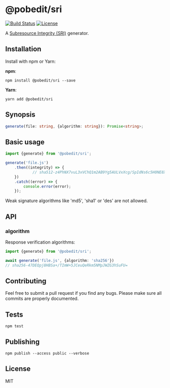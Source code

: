 # @pobedit/sri

[![Build Status](https://travis-ci.org/pobedit-instruments/sri.png)](https://travis-ci.org/pobedit-instruments/sri)
[![License](https://img.shields.io/badge/license-MIT-brightgreen.svg)](LICENSE.txt)


A [Subresource Integrity (SRI)](https://w3c.github.io/webappsec-subresource-integrity/#toc) generator.

## Installation

Install with npm or Yarn:

**npm**:

```
npm install @pobedit/sri --save
```

**Yarn**:

```
yarn add @pobedit/sri
```

## Synopsis

```ts
generate(file: string, {algorithm: string}): Promise<string>;
```

## Basic usage

```typescript
import {generate} from '@pobedit/sri';

generate('file.js')
    .then((integrity) => {
            // sha512-z4PhNX7vuL3xVChQ1m2AB9Yg5AULVxXcg/SpIdNs6c5H0NE8XYXysP+DGNKHfuwvY7kxvUdBeoGlODJ6+SfaPg==
    })
    .catch((error) => {
        console.error(error);
    });
```

Weak signature algorithms like 'md5', 'sha1' or 'des' are not allowed.

## API

### algorithm

Response verification algorithms:

```typescript
import {generate} from '@pobedit/sri';

await generate('file.js', {algorithm: 'sha256'})
// sha256-47DEQpj8HBSa+/TImW+5JCeuQeRkm5NMpJWZG3hSuFU=
```

## Contributing
   
Feel free to submit a pull request if you find any bugs. 
Please make sure all commits are properly documented.

## Tests

```
npm test
```

## Publishing

```
npm publish --access public --verbose
```

## License

MIT
